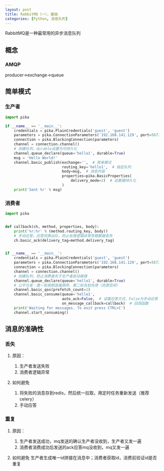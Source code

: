 ```yaml
---
layout: post
title: RabbitMQ（一），基础
categories: [Python, 消息队列]
---
```


RabbitMQ是一种最常用的异步消息队列

<!-- more -->
## 概念
### AMQP
producer->exchange->queue  

## 简单模式
### 生产者
```python
import pika

if __name__ == '__main__':
    credentials = pika.PlainCredentials('guest', 'guest')
    parameters = pika.ConnectionParameters('192.168.141.129', port=5672, virtual_host='/', credentials=credentials)
    connection = pika.BlockingConnection(parameters)
    channel = connection.channel()
    # 创建队列，durable设置为可持久化
    channel.queue_declare(queue='hello1', durable=True)
    msg = 'Hello World!'
    channel.basic_publish(exchange='',  # 简单模式
                          routing_key='hello1',  # 指定队列
                          body=msg,  # 消息内容
                          properties=pika.BasicProperties(
                              delivery_mode=2)  # 此数据持久化
                          )
    print('Sent %r' % msg)
```

### 消费者
```python
import pika


def callback(ch, method, properties, body):
    print('%r:%r' % (method.routing_key, body))
    # 手动应答，应答完再出队，防止处理逻辑异常导致数据丢失
    ch.basic_ack(delivery_tag=method.delivery_tag)


if __name__ == '__main__':
    credentials = pika.PlainCredentials('guest', 'guest')
    parameters = pika.ConnectionParameters('192.168.141.129', port=5672, virtual_host='/', credentials=credentials)
    connection = pika.BlockingConnection(parameters)
    channel = connection.channel()
    # 创建队列，防止消费者先于生产者启动报错
    channel.queue_declare(queue='hello1', durable=True)
    # 公平分发：第一轮按照连接顺序，第二轮先到先得（资源空闲）
    channel.basic_qos(prefetch_count=1)
    channel.basic_consume(queue='hello1',
                          auto_ack=False,  # 设置应答方式，False为手动应答
                          on_message_callback=callback)  # 回调函数
    print('Waiting for messages. To exit press CTRL+C')
    channel.start_consuming()
```

## 消息的准确性
### 丢失
1. 原因：
   1. 生产者发送失败
   2. 消费者逻辑异常

2. 如何避免
   1. 将失败的消息存到redis，然后统一拉取，用定时任务重新发送（推荐celery）
   2. 手动应答

### 重复
1. 原因：
   1. 生产者发送成功，mq发送的确认生产者没收到，生产者又发一遍
   2. 消费者消费成功后发送的ack应答mq没收到，mq又发一遍

2. 如何避免
生产者生成唯一id拼接在消息中；消费者获取id，消费前验证id是否重复